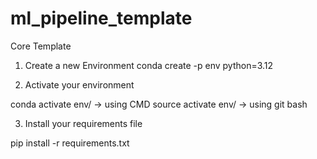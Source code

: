 # ml_pipeline_template
Core Template

1. Create a new Environment
conda create -p env python=3.12

2. Activate your environment

conda activate env/ -> using CMD
source activate env/ -> using git bash

3. Install your requirements file

pip install -r requirements.txt
